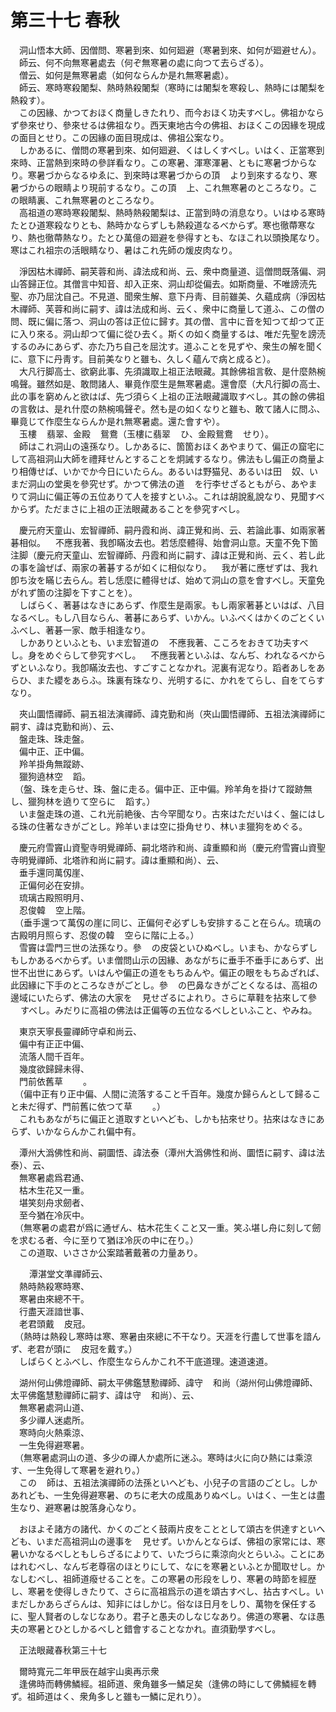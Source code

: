 # 第三十七 春秋
　洞山悟本大師、因僧問、寒暑到來、如何廻避（寒暑到來、如何が廻避せん）。  
　師云、何不向無寒暑處去（何ぞ無寒暑の處に向つて去らざる）。  
　僧云、如何是無寒暑處（如何ならんか是れ無寒暑處）。  
　師云、寒時寒殺闍梨、熱時熱殺闍梨（寒時には闍梨を寒殺し、熱時には闍梨を熱殺す）。  
　この因緣、かつておほく商量しきたれり、而今おほく功夫すべし。佛祖かならず參來せり、參來せるは佛祖なり。西天東地古今の佛祖、おほくこの因緣を現成の面目とせり。この因緣の面目現成は、佛祖公案なり。  
　しかあるに、僧問の寒暑到來、如何廻避、くはしくすべし。いはく、正當寒到來時、正當熱到來時の參詳看なり。この寒暑、渾寒渾暑、ともに寒暑づからなり。寒暑づからなるゆゑに、到來時は寒暑づからの頂<img width="16" height="16" src="_csCb9nz.png" border="0">より到來するなり、寒暑づからの眼睛より現前するなり。この頂<img width="16" height="16" src="_csCb9nz.png" border="0">上、これ無寒暑のところなり。この眼睛裏、これ無寒暑のところなり。  
　高祖道の寒時寒殺闍梨、熱時熱殺闍梨は、正當到時の消息なり。いはゆる寒時たとひ道寒殺なりとも、熱時かならずしも熱殺道なるべからず。寒也徹蔕寒なり、熱也徹蔕熱なり。たとひ萬億の廻避を參得すとも、なほこれ以頭換尾なり。寒はこれ祖宗の活眼睛なり、暑はこれ先師の煖皮肉なり。  
  
　淨因枯木禪師、嗣芙蓉和尚、諱法成和尚、云、衆中商量道、這僧問既落偏、洞山答歸正位。其僧言中知音、却入正來、洞山却從偏去。如斯商量、不唯謗涜先聖、亦乃屈沈自己。不見道、聞衆生解、意下丹靑、目前雖美、久蘊成病（淨因枯木禪師、芙蓉和尚に嗣す、諱は法成和尚、云く、衆中に商量して道ふ、この僧の問、既に偏に落つ、洞山の答は正位に歸す。其の僧、言中に音を知つて却つて正に入り來る。洞山却つて偏に從ひ去く。斯くの如く商量するは、唯だ先聖を謗涜するのみにあらず、亦た乃ち自己を屈沈す。道ふことを見ずや、衆生の解を聞くに、意下に丹靑す。目前美なりと雖も、久しく蘊んで病と成ると）。  
　大凡行脚高士、欲窮此事、先須識取上祖正法眼藏。其餘佛祖言敎、是什麼熱椀鳴聲。雖然如是、敢問諸人、畢竟作麼生是無寒暑處。還會麼（大凡行脚の高士、此の事を窮めんと欲はば、先づ須らく上祖の正法眼藏識取すべし。其の餘の佛祖の言敎は、是れ什麼の熱椀鳴聲ぞ。然も是の如くなりと雖も、敢て諸人に問ふ、畢竟じて作麼生ならんか是れ無寒暑處。還た會すや）。  
　玉樓<img width="16" height="16" src="_czgRlZR.png" border="0">翡翠、金殿<img width="16" height="16" src="_cUzF_NA.png" border="0">鴛鴦（玉樓に翡翠<img width="16" height="16" src="_czgRlZR.png" border="0">ひ、金殿鴛鴦<img width="16" height="16" src="_cUzF_NA.png" border="0">せり）。  
　師はこれ洞山の遠孫なり。しかあるに、箇箇おほくあやまりて、偏正の窟宅にして高祖洞山大師を禮拜せんとすることを炯誡するなり。佛法もし偏正の商量より相傳せば、いかでか今日にいたらん。あるいは野猫兒、あるいは田<img width="16" height="16" src="_ceInpGv.png" border="0">奴、いまだ洞山の堂奥を參究せず。かつて佛法の道<img width="16" height="16" src="_cnonxI1.png" border="0">を行李せざるともがら、あやまりて洞山に偏正等の五位ありて人を接すといふ。これは胡說亂說なり、見聞すべからず。ただまさに上祖の正法眼藏あることを參究すべし。  
  
　慶元府天童山、宏智禪師、嗣丹霞和尚、諱正覺和尚、云、若論此事、如兩家著碁相似。<img width="16" height="16" src="_cfMK3Qe.png" border="0">不應我著、我卽瞞汝去也。若恁麼體得、始會洞山意。天童不免下箇注脚（慶元府天童山、宏智禪師、丹霞和尚に嗣す、諱は正覺和尚、云く、若し此の事を論ぜば、兩家の著碁するが如くに相似なり。<img width="16" height="16" src="_cfMK3Qe.png" border="0">我が著に應ぜずは、我れ卽ち汝を瞞じ去らん。若し恁麼に體得せば、始めて洞山の意を會すべし。天童免がれず箇の注脚を下すことを）。  
　しばらく、著碁はなきにあらず、作麼生是兩家。もし兩家著碁といはば、八目なるべし。もし八目ならん、著碁にあらず、いかん。いふべくはかくのごとくいふべし、著碁一家、敵手相逢なり。  
　しかありといふとも、いま宏智道の<img width="16" height="16" src="_cfMK3Qe.png" border="0">不應我著、こころをおきて功夫すべし。身をめぐらして參究すべし。<img width="16" height="16" src="_cfMK3Qe.png" border="0">不應我著といふは、なんぢ、われなるべからずといふなり。我卽瞞汝去也、すごすことなかれ。泥裏有泥なり。蹈者あしをあらひ、また纓をあらふ。珠裏有珠なり、光明するに、かれをてらし、自をてらすなり。  
  
　夾山圜悟禪師、嗣五祖法演禪師、諱克勤和尚（夾山圜悟禪師、五祖法演禪師に嗣す、諱は克勤和尚）、云、  
　盤走珠、珠走盤。  
　偏中正、正中偏。  
　羚羊掛角無蹤跡、  
　獵狗遶林空<img width="16" height="16" src="_cay0FKG.png" border="0">蹈。  
　（盤、珠を走らせ、珠、盤に走る。偏中正、正中偏。羚羊角を掛けて蹤跡無し、獵狗林を遶りて空らに<img width="16" height="16" src="_cay0FKG.png" border="0">蹈す。）  
　いま盤走珠の道、これ光前絶後、古今罕聞なり。古來はただいはく、盤にはしる珠の住著なきがごとし。羚羊いまは空に掛角せり、林いま獵狗をめぐる。  
  
　慶元府雪竇山資聖寺明覺禪師、嗣北塔祚和尚、諱重顯和尚（慶元府雪竇山資聖寺明覺禪師、北塔祚和尚に嗣す。諱は重顯和尚）、云、  
　垂手還同萬仭崖、  
　正偏何必在安排。  
　琉璃古殿照明月、  
　忍俊韓<img width="16" height="16" src="_cxGIqph.png" border="0">空上階。  
　（垂手還つて萬仭の崖に同じ、正偏何ぞ必ずしも安排すること在らん。琉璃の古殿明月照らす、忍俊の韓<img width="16" height="16" src="_cxGIqph.png" border="0">空らに階に上る。）  
　雪竇は雲門三世の法孫なり。參<img width="16" height="16" src="_crSkdR7.png" border="0">の皮袋といひぬべし。いまも、かならずしもしかあるべからず。いま僧問山示の因緣、あながちに垂手不垂手にあらず、出世不出世にあらず。いはんや偏正の道をもちゐんや。偏正の眼をもちゐざれば、此因緣に下手のところなきがごとし。參<img width="16" height="16" src="_cigRKYF.png" border="0">の巴鼻なきがごとくなるは、高祖の邊域にいたらず、佛法の大家を<img width="16" height="16" src="_csCb9nz.png" border="0">見せざるによれり。さらに草鞋を拈來して參<img width="16" height="16" src="_cigRKYF.png" border="0">すべし。みだりに高祖の佛法は正偏等の五位なるべしといふこと、やみね。  
  
　東京天寧長靈禪師守卓和尚云、  
　偏中有正正中偏、  
　流落人間千百年。  
　幾度欲歸歸未得、  
　門前依舊草<img width="16" height="16" src="_cEEK4m0.png" border="0"><img width="16" height="16" src="_cEEK4m0.png" border="0">。  
　（偏中正有り正中偏、人間に流落すること千百年。幾度か歸らんとして歸ること未だ得ず、門前舊に依つて草<img width="16" height="16" src="_cEEK4m0.png" border="0"><img width="16" height="16" src="_cEEK4m0.png" border="0">。）  
　これもあながちに偏正と道取すといへども、しかも拈來せり。拈來はなきにあらず、いかならんかこれ偏中有。  
  
　潭州大潙佛性和尚、嗣圜悟、諱法泰（潭州大潙佛性和尚、圜悟に嗣す、諱は法泰）、云、  
　無寒暑處爲君通、  
　枯木生花又一重。  
　堪笑刻舟求劒者、  
　至今猶在冷灰中。  
　（無寒暑の處君が爲に通ぜん、枯木花生くこと又一重。笑ふ堪し舟に刻して劒を求むる者、今に至りて猶ほ冷灰の中に在り。）  
　この道取、いささか公案踏著戴著の力量あり。  
  
　<img width="16" height="16" src="_cPa0OHq.png" border="0">潭湛堂文準禪師云、  
　熱時熱殺寒時寒、  
　寒暑由來總不干。  
　行盡天涯諳世事、  
　老君頭戴<img width="16" height="16" src="_c5nWgZ2.png" border="0">皮冠。  
　（熱時は熱殺し寒時は寒、寒暑由來總に不干なり。天涯を行盡して世事を諳んず、老君が頭に<img width="16" height="16" src="_c5nWgZ2.png" border="0">皮冠を戴す。）  
　しばらくとふべし、作麼生ならんかこれ不干底道理。速道速道。  
  
　湖州何山佛燈禪師、嗣太平佛鑑慧懃禪師、諱守<img width="16" height="16" src="_cun-0sw.png" border="0">和尚（湖州何山佛燈禪師、太平佛鑑慧懃禪師に嗣す、諱は守<img width="16" height="16" src="_cun-0sw.png" border="0">和尚）、云、  
　無寒暑處洞山道、  
　多少禪人迷處所。  
　寒時向火熱乘涼、  
　一生免得避寒暑。  
　（無寒暑處洞山の道、多少の禪人か處所に迷ふ。寒時は火に向ひ熱には乘涼す、一生免得して寒暑を避れり。）  
　この<img width="16" height="16" src="_cun-0sw.png" border="0">師は、五祖法演禪師の法孫といへども、小兒子の言語のごとし。しかあれども、一生免得避寒暑、のちに老大の成風ありぬべし。いはく、一生とは盡生なり、避寒暑は脫落身心なり。  
  
　おほよそ諸方の諸代、かくのごとく鼓兩片皮をこととして頌古を供達すといへども、いまだ高祖洞山の邊事を<img width="16" height="16" src="_ceY1t1_.png" border="0">見せず。いかんとならば、佛祖の家常には、寒暑いかなるべしともしらざるによりて、いたづらに乘涼向火とらいふ。ことにあはれむべし、なんぢ老尊宿のほとりにして、なにを寒暑といふとか聞取せし。かなしむべし、祖師道癈せることを。この寒暑の形段をしり、寒暑の時節を經歴し、寒暑を使得しきたりて、さらに高祖爲示の道を頌古すべし、拈古すべし。いまだしかあらざらんは、知非にはしかじ。俗なほ日月をしり、萬物を保任するに、聖人賢者のしなじなあり。君子と愚夫のしなじなあり。佛道の寒暑、なほ愚夫の寒暑とひとしかるべしと錯會することなかれ。直須勤學すべし。  
  
　正法眼藏春秋第三十七  
  
　爾時寬元二年甲辰在越宇山奥再示衆  
　逢佛時而轉佛鱗經。祖師道、衆角雖多一鱗足矣（逢佛の時にして佛鱗經を轉ず。祖師道はく、衆角多しと雖も一鱗に足れり）。